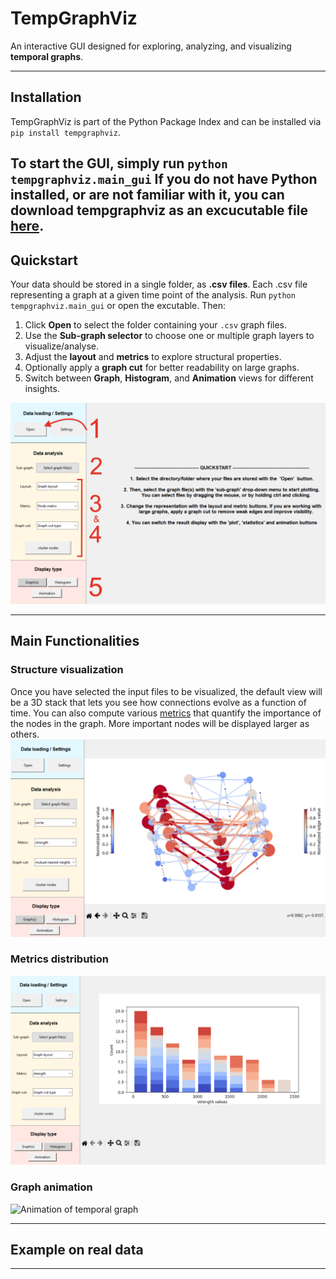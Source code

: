 # TempGraphViz
An interactive GUI designed for exploring, analyzing, and visualizing **temporal graphs**.

---
## Installation
TempGraphViz is part of the Python Package Index and can be installed via ```pip install tempgraphviz```.

To start the GUI, simply run ```python tempgraphviz.main_gui```
If you do not have Python installed, or are not familiar with it, you can download tempgraphviz as an excucutable file [here](link).
---

## Quickstart
Your data should be stored in a single folder, as **.csv files**. Each .csv file representing a graph at a given time point of the analysis.
Run ```python tempgraphviz.main_gui``` or open the excutable. Then:

1. Click **Open** to select the folder containing your `.csv` graph files.  
2. Use the **Sub-graph selector** to choose one or multiple graph layers to visualize/analyse.  
3. Adjust the **layout** and **metrics** to explore structural properties.  
4. Optionally apply a **graph cut** for better readability on large graphs.  
5. Switch between **Graph**, **Histogram**, and **Animation** views for different insights.

![image info](./quickstart_numbered.png)

---
## Main Functionalities

### Structure visualization
Once you have selected the input files to be visualized, the default view will be a 3D stack that lets you see how connections evolve as a function of time.
You can also compute various [metrics](metrics.md) that quantify the importance of the nodes in the graph. More important nodes will be displayed larger as others.
![graph structure](./3D_stack.png)

### Metrics distribution
![time_histogram](./hist_evolution.png)

### Graph animation
![Animation of temporal graph](./graph_animation.gif)


---

## Example on real data


---

